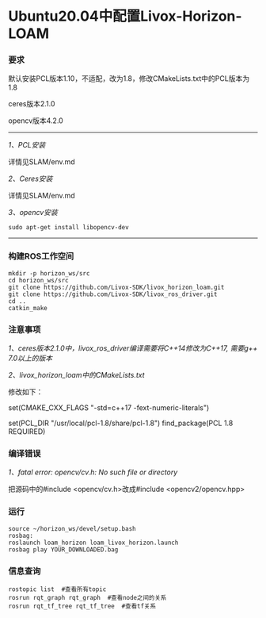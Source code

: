 # Ubuntu20.04中配置Livox-Horizon-LOAM

### 要求

默认安装PCL版本1.10，不适配，改为1.8，修改CMakeLists.txt中的PCL版本为1.8

ceres版本2.1.0

opencv版本4.2.0

---

*1、PCL安装*

详情见SLAM/env.md

*2、Ceres安装*

详情见SLAM/env.md

*3、opencv安装*

```
sudo apt-get install libopencv-dev
```

---

### 构建ROS工作空间
```
mkdir -p horizon_ws/src
cd horizon_ws/src
git clone https://github.com/Livox-SDK/livox_horizon_loam.git
git clone https://github.com/Livox-SDK/livox_ros_driver.git
cd ..
catkin_make
```

### 注意事项

*1、ceres版本2.1.0中，livox_ros_driver编译需要将C++14修改为C++17,
需要g++ 7.0以上的版本*

*2、livox_horizon_loam中的CMakeLists.txt*

修改如下：

set(CMAKE_CXX_FLAGS "-std=c++17 -fext-numeric-literals")

set(PCL_DIR "/usr/local/pcl-1.8/share/pcl-1.8")
find_package(PCL 1.8 REQUIRED)

### 编译错误

*1、fatal error: opencv/cv.h: No such file or directory*

把源码中的#include <opencv/cv.h>改成#include <opencv2/opencv.hpp>

### 运行
```
source ~/horizon_ws/devel/setup.bash
rosbag:
roslaunch loam_horizon loam_livox_horizon.launch
rosbag play YOUR_DOWNLOADED.bag
```

### 信息查询
```
rostopic list  #查看所有topic
rosrun rqt_graph rqt_graph  #查看node之间的关系
rosrun rqt_tf_tree rqt_tf_tree  #查看tf关系
```